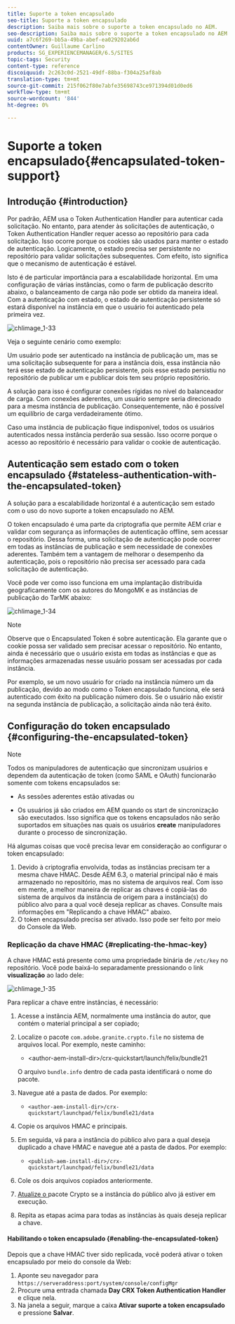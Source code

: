 ```yaml
---
title: Suporte a token encapsulado
seo-title: Suporte a token encapsulado
description: Saiba mais sobre o suporte a token encapsulado no AEM.
seo-description: Saiba mais sobre o suporte a token encapsulado no AEM.
uuid: a7c6f269-bb5a-49ba-abef-ea029202ab6d
contentOwner: Guillaume Carlino
products: SG_EXPERIENCEMANAGER/6.5/SITES
topic-tags: Security
content-type: reference
discoiquuid: 2c263c0d-2521-49df-88ba-f304a25af8ab
translation-type: tm+mt
source-git-commit: 215f062f80e7abfe35698743ce971394d01d0ed6
workflow-type: tm+mt
source-wordcount: '844'
ht-degree: 0%

---
```



# Suporte a token encapsulado{#encapsulated-token-support}

## Introdução {#introduction}

Por padrão, AEM usa o Token Authentication Handler para autenticar cada solicitação. No entanto, para atender às solicitações de autenticação, o Token Authentication Handler requer acesso ao repositório para cada solicitação. Isso ocorre porque os cookies são usados para manter o estado de autenticação. Logicamente, o estado precisa ser persistente no repositório para validar solicitações subsequentes. Com efeito, isto significa que o mecanismo de autenticação é estável.

Isto é de particular importância para a escalabilidade horizontal. Em uma configuração de várias instâncias, como o farm de publicação descrito abaixo, o balanceamento de carga não pode ser obtido da maneira ideal. Com a autenticação com estado, o estado de autenticação persistente só estará disponível na instância em que o usuário foi autenticado pela primeira vez.

![chlimage_1-33](assets/chlimage_1-33a.png)

Veja o seguinte cenário como exemplo:

Um usuário pode ser autenticado na instância de publicação um, mas se uma solicitação subsequente for para a instância dois, essa instância não terá esse estado de autenticação persistente, pois esse estado persistiu no repositório de publicar um e publicar dois tem seu próprio repositório.

A solução para isso é configurar conexões rígidas no nível do balanceador de carga. Com conexões aderentes, um usuário sempre seria direcionado para a mesma instância de publicação. Consequentemente, não é possível um equilíbrio de carga verdadeiramente ótimo.

Caso uma instância de publicação fique indisponível, todos os usuários autenticados nessa instância perderão sua sessão. Isso ocorre porque o acesso ao repositório é necessário para validar o cookie de autenticação.

## Autenticação sem estado com o token encapsulado {#stateless-authentication-with-the-encapsulated-token}

A solução para a escalabilidade horizontal é a autenticação sem estado com o uso do novo suporte a token encapsulado no AEM.

O token encapsulado é uma parte da criptografia que permite AEM criar e validar com segurança as informações de autenticação offline, sem acessar o repositório. Dessa forma, uma solicitação de autenticação pode ocorrer em todas as instâncias de publicação e sem necessidade de conexões aderentes. Também tem a vantagem de melhorar o desempenho da autenticação, pois o repositório não precisa ser acessado para cada solicitação de autenticação.

Você pode ver como isso funciona em uma implantação distribuída geograficamente com os autores do MongoMK e as instâncias de publicação do TarMK abaixo:

![chlimage_1-34](assets/chlimage_1-34a.png)

>[!NOTE]
>
>Observe que o Encapsulated Token é sobre autenticação. Ela garante que o cookie possa ser validado sem precisar acessar o repositório. No entanto, ainda é necessário que o usuário exista em todas as instâncias e que as informações armazenadas nesse usuário possam ser acessadas por cada instância.
>
>Por exemplo, se um novo usuário for criado na instância número um da publicação, devido ao modo como o Token encapsulado funciona, ele será autenticado com êxito na publicação número dois. Se o usuário não existir na segunda instância de publicação, a solicitação ainda não terá êxito.


## Configuração do token encapsulado {#configuring-the-encapsulated-token}

>[!NOTE]
>Todos os manipuladores de autenticação que sincronizam usuários e dependem da autenticação de token (como SAML e OAuth) funcionarão somente com tokens encapsulados se:
>
>* As sessões aderentes estão ativadas ou
   >
   >
* Os usuários já são criados em AEM quando os start de sincronização são executados. Isso significa que os tokens encapsulados não serão suportados em situações nas quais os usuários **create** manipuladores durante o processo de sincronização.


Há algumas coisas que você precisa levar em consideração ao configurar o token encapsulado:

1. Devido à criptografia envolvida, todas as instâncias precisam ter a mesma chave HMAC. Desde AEM 6.3, o material principal não é mais armazenado no repositório, mas no sistema de arquivos real. Com isso em mente, a melhor maneira de replicar as chaves é copiá-las do sistema de arquivos da instância de origem para a instância(s) do público alvo para a qual você deseja replicar as chaves. Consulte mais informações em &quot;Replicando a chave HMAC&quot; abaixo.
1. O token encapsulado precisa ser ativado. Isso pode ser feito por meio do Console da Web.

### Replicação da chave HMAC {#replicating-the-hmac-key}

A chave HMAC está presente como uma propriedade binária de `/etc/key` no repositório. Você pode baixá-lo separadamente pressionando o link **visualização** ao lado dele:

![chlimage_1-35](assets/chlimage_1-35a.png)

Para replicar a chave entre instâncias, é necessário:

1. Acesse a instância AEM, normalmente uma instância do autor, que contém o material principal a ser copiado;
1. Localize o pacote `com.adobe.granite.crypto.file` no sistema de arquivos local. Por exemplo, neste caminho:

   * &lt;author-aem-install-dir>/crx-quickstart/launch/felix/bundle21

   O arquivo `bundle.info` dentro de cada pasta identificará o nome do pacote.

1. Navegue até a pasta de dados. Por exemplo:

   * `<author-aem-install-dir>/crx-quickstart/launchpad/felix/bundle21/data`

1. Copie os arquivos HMAC e principais.
1. Em seguida, vá para a instância do público alvo para a qual deseja duplicado a chave HMAC e navegue até a pasta de dados. Por exemplo:

   * `<publish-aem-install-dir>/crx-quickstart/launchpad/felix/bundle21/data`

1. Cole os dois arquivos copiados anteriormente.
1. [Atualize o ](/help/communities/deploy-communities.md#refresh-the-granite-crypto-bundle) pacote Crypto se a instância do público alvo já estiver em execução.

1. Repita as etapas acima para todas as instâncias às quais deseja replicar a chave.

#### Habilitando o token encapsulado {#enabling-the-encapsulated-token}

Depois que a chave HMAC tiver sido replicada, você poderá ativar o token encapsulado por meio do console da Web:

1. Aponte seu navegador para `https://serveraddress:port/system/console/configMgr`
1. Procure uma entrada chamada **Day CRX Token Authentication Handler** e clique nela.
1. Na janela a seguir, marque a caixa **Ativar suporte a token encapsulado** e pressione **Salvar**.

